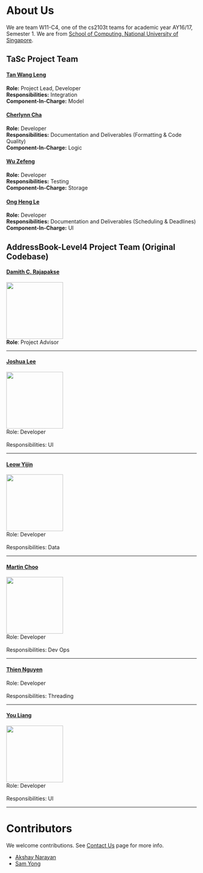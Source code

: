 # About Us

We are team W11-C4, one of the cs2103t teams for academic year AY16/17, Semester 1.
We are from [School of Computing, National University of Singapore](http://www.comp.nus.edu.sg).

## TaSc Project Team

#### [Tan Wang Leng](https://github.com/yamgent)
**Role:** Project Lead, Developer<br>
**Responsibilities:** Integration<br>
**Component-In-Charge:** Model

#### [Cherlynn Cha](https://github.com/Cherc)
**Role:** Developer<br>
**Responsibilities:** Documentation and Deliverables (Formatting & Code Quality)<br>
**Component-In-Charge:** Logic

#### [Wu Zefeng](https://github.com/DesperadoFlames)
**Role:** Developer<br>
**Responsibilities:** Testing<br>
**Component-In-Charge:** Storage

#### [Ong Heng Le](https://github.com/initialshl)
**Role:** Developer<br>
**Responsibilities:** Documentation and Deliverables (Scheduling & Deadlines)<br>
**Component-In-Charge:** UI


## AddressBook-Level4 Project Team (Original Codebase)

#### [Damith C. Rajapakse](http://www.comp.nus.edu.sg/~damithch) <br>
<img src="images/DamithRajapakse.jpg" width="150"><br>
**Role**: Project Advisor

-----

#### [Joshua Lee](http://github.com/lejolly)
<img src="images/JoshuaLee.jpg" width="150"><br>
Role: Developer <br>  
Responsibilities: UI

-----

#### [Leow Yijin](http://github.com/yijinl) 
<img src="images/LeowYijin.jpg" width="150"><br>
Role: Developer <br>  
Responsibilities: Data

-----

#### [Martin Choo](http://github.com/m133225)
<img src="images/MartinChoo.jpg" width="150"><br>
Role: Developer <br>  
Responsibilities: Dev Ops

-----

#### [Thien Nguyen](https://github.com/ndt93)
 Role: Developer <br>  
 Responsibilities: Threading
 
 -----

#### [You Liang](http://github.com/yl-coder) 
<img src="images/YouLiang.jpg" width="150"><br>
 Role: Developer <br>  
 Responsibilities: UI
 
 -----

# Contributors

We welcome contributions. See [Contact Us](ContactUs.md) page for more info.

* [Akshay Narayan](https://github.com/se-edu/addressbook-level4/pulls?q=is%3Apr+author%3Aokkhoy)
* [Sam Yong](https://github.com/se-edu/addressbook-level4/pulls?q=is%3Apr+author%3Amauris)